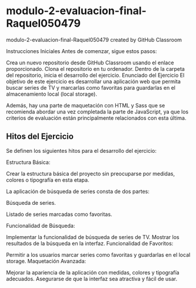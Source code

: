 # modulo-2-evaluacion-final-Raquel050479
modulo-2-evaluacion-final-Raquel050479 created by GitHub Classroom

Instrucciones Iniciales
Antes de comenzar, sigue estos pasos:

Crea un nuevo repositorio desde GitHub Classroom usando el enlace proporcionado.
Clona el repositorio en tu ordenador.
Dentro de la carpeta del repositorio, inicia el desarrollo del ejercicio.
Enunciado del Ejercicio
El objetivo de este ejercicio es desarrollar una aplicación web que permita buscar series de TV y marcarlas como favoritas para guardarlas en el almacenamiento local (local storage).

Además, hay una parte de maquetación con HTML y Sass que se recomienda abordar una vez completada la parte de JavaScript, ya que los criterios de evaluación están principalmente relacionados con esta última.

## Hitos del Ejercicio
Se definen los siguientes hitos para el desarrollo del ejercicio:

Estructura Básica:

Crear la estructura básica del proyecto sin preocuparse por medidas, colores o tipografía en esta etapa.

La aplicación de búsqueda de series consta de dos partes:

Búsqueda de series.

Listado de series marcadas como favoritas.

Funcionalidad de Búsqueda:

Implementar la funcionalidad de búsqueda de series de TV.
Mostrar los resultados de la búsqueda en la interfaz.
Funcionalidad de Favoritos:

Permitir a los usuarios marcar series como favoritas y guardarlas en el local storage.
Maquetación Avanzada:

Mejorar la apariencia de la aplicación con medidas, colores y tipografía adecuados.
Asegurarse de que la interfaz sea atractiva y fácil de usar.






